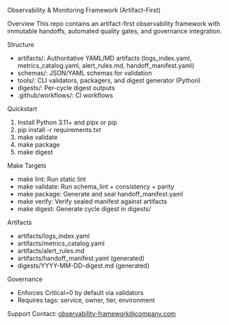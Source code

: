 Observability & Monitoring Framework (Artifact-First)

Overview
This repo contains an artifact-first observability framework with immutable handoffs, automated quality gates, and governance integration.

Structure
- artifacts/: Authoritative YAML/MD artifacts (logs_index.yaml, metrics_catalog.yaml, alert_rules.md, handoff_manifest.yaml)
- schemas/: JSON/YAML schemas for validation
- tools/: CLI validators, packagers, and digest generator (Python)
- digests/: Per-cycle digest outputs
- .github/workflows/: CI workflows

Quickstart
1) Install Python 3.11+ and pipx or pip
2) pip install -r requirements.txt
3) make validate
4) make package
5) make digest

Make Targets
- make lint: Run static lint
- make validate: Run schema_lint + consistency + parity
- make package: Generate and seal handoff_manifest.yaml
- make verify: Verify sealed manifest against artifacts
- make digest: Generate cycle digest in digests/

Artifacts
- artifacts/logs_index.yaml
- artifacts/metrics_catalog.yaml
- artifacts/alert_rules.md
- artifacts/handoff_manifest.yaml (generated)
- digests/YYYY-MM-DD-digest.md (generated)

Governance
- Enforces Critical=0 by default via validators
- Requires tags: service, owner, tier, environment

Support
Contact: observability-framework@company.com
